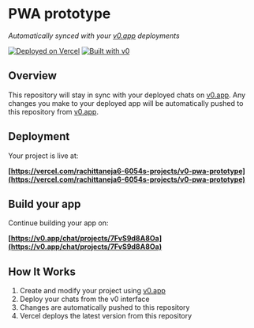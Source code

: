 # PWA prototype

*Automatically synced with your [v0.app](https://v0.app) deployments*

[![Deployed on Vercel](https://img.shields.io/badge/Deployed%20on-Vercel-black?style=for-the-badge&logo=vercel)](https://vercel.com/rachittaneja6-6054s-projects/v0-pwa-prototype)
[![Built with v0](https://img.shields.io/badge/Built%20with-v0.app-black?style=for-the-badge)](https://v0.app/chat/projects/7FvS9d8A8Oa)

## Overview

This repository will stay in sync with your deployed chats on [v0.app](https://v0.app).
Any changes you make to your deployed app will be automatically pushed to this repository from [v0.app](https://v0.app).

## Deployment

Your project is live at:

**[https://vercel.com/rachittaneja6-6054s-projects/v0-pwa-prototype](https://vercel.com/rachittaneja6-6054s-projects/v0-pwa-prototype)**

## Build your app

Continue building your app on:

**[https://v0.app/chat/projects/7FvS9d8A8Oa](https://v0.app/chat/projects/7FvS9d8A8Oa)**

## How It Works

1. Create and modify your project using [v0.app](https://v0.app)
2. Deploy your chats from the v0 interface
3. Changes are automatically pushed to this repository
4. Vercel deploys the latest version from this repository